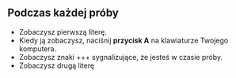 ## Podczas każdej próby

- Zobaczysz pierwszą literę.
- Kiedy ją zobaczysz, naciśnij **przycisk A** na klawiaturze Twojego komputera.
- Zobaczysz znaki +++ sygnalizujące, że jesteś w czasie próby.
- Zobaczysz drugą literę
